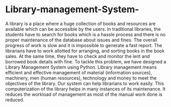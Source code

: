 # Library-management-System-
A library is a place where a huge collection of books and resources are 
available which can be accessible by the users. In traditional libraries, 
the students have to search for books which is a hassle process and 
there is no proper maintenance of the database about issues and fines. 
The overall progress of work is slow and it is impossible to generate a 
fast report.  The librarians have to work allotted for arranging, and 
sorting books in the book sales. At the same time, they have to check 
and monitor the lent and borrowed book details with fine. 
To tackle this problem, we have designed a Library Management 
System using Python. Library management means efficient and 
effective management of material (information sources), machinery, 
men (human resources), technology and money to meet the objectives 
of the library. Our system can help librarians to work easily. This 
computerization of the library helps in many instances of its 
maintenance. It reduces the workload of management as most of the 
manual work done is reduced.  
